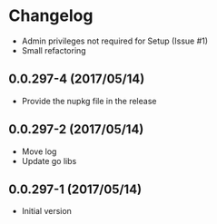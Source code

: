 # Changelog

* Admin privileges not required for Setup (Issue #1)
* Small refactoring

## 0.0.297-4 (2017/05/14)

* Provide the nupkg file in the release

## 0.0.297-2 (2017/05/14)

* Move log
* Update go libs

## 0.0.297-1 (2017/05/14)

* Initial version
